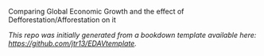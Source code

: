 Comparing Global Economic Growth and the effect of Defforestation/Afforestation on it

*This repo was initially generated from a bookdown template available here: https://github.com/jtr13/EDAVtemplate.*	




